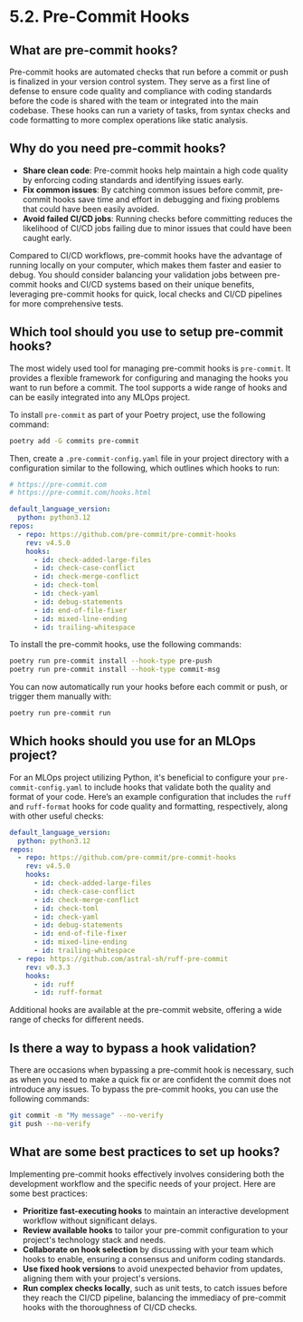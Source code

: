 # 5.2. Pre-Commit Hooks

## What are pre-commit hooks?

Pre-commit hooks are automated checks that run before a commit or push is finalized in your version control system. They serve as a first line of defense to ensure code quality and compliance with coding standards before the code is shared with the team or integrated into the main codebase. These hooks can run a variety of tasks, from syntax checks and code formatting to more complex operations like static analysis.

## Why do you need pre-commit hooks?

- **Share clean code**: Pre-commit hooks help maintain a high code quality by enforcing coding standards and identifying issues early.
- **Fix common issues**: By catching common issues before commit, pre-commit hooks save time and effort in debugging and fixing problems that could have been easily avoided.
- **Avoid failed CI/CD jobs**: Running checks before committing reduces the likelihood of CI/CD jobs failing due to minor issues that could have been caught early.

Compared to CI/CD workflows, pre-commit hooks have the advantage of running locally on your computer, which makes them faster and easier to debug. You should consider balancing your validation jobs between pre-commit hooks and CI/CD systems based on their unique benefits, leveraging pre-commit hooks for quick, local checks and CI/CD pipelines for more comprehensive tests.

## Which tool should you use to setup pre-commit hooks?

The most widely used tool for managing pre-commit hooks is `pre-commit`. It provides a flexible framework for configuring and managing the hooks you want to run before a commit. The tool supports a wide range of hooks and can be easily integrated into any MLOps project.

To install `pre-commit` as part of your Poetry project, use the following command:

```bash
poetry add -G commits pre-commit
```

Then, create a `.pre-commit-config.yaml` file in your project directory with a configuration similar to the following, which outlines which hooks to run:

```yaml
# https://pre-commit.com
# https://pre-commit.com/hooks.html

default_language_version:
  python: python3.12
repos:
  - repo: https://github.com/pre-commit/pre-commit-hooks
    rev: v4.5.0
    hooks:
      - id: check-added-large-files
      - id: check-case-conflict
      - id: check-merge-conflict
      - id: check-toml
      - id: check-yaml
      - id: debug-statements
      - id: end-of-file-fixer
      - id: mixed-line-ending
      - id: trailing-whitespace
```

To install the pre-commit hooks, use the following commands:

```bash
poetry run pre-commit install --hook-type pre-push
poetry run pre-commit install --hook-type commit-msg
```

You can now automatically run your hooks before each commit or push, or trigger them manually with:

```bash
poetry run pre-commit run
```

## Which hooks should you use for an MLOps project?

For an MLOps project utilizing Python, it's beneficial to configure your `pre-commit-config.yaml` to include hooks that validate both the quality and format of your code. Here’s an example configuration that includes the `ruff` and `ruff-format` hooks for code quality and formatting, respectively, along with other useful checks:

```yaml
default_language_version:
  python: python3.12
repos:
  - repo: https://github.com/pre-commit/pre-commit-hooks
    rev: v4.5.0
    hooks:
      - id: check-added-large-files
      - id: check-case-conflict
      - id: check-merge-conflict
      - id: check-toml
      - id: check-yaml
      - id: debug-statements
      - id: end-of-file-fixer
      - id: mixed-line-ending
      - id: trailing-whitespace
  - repo: https://github.com/astral-sh/ruff-pre-commit
    rev: v0.3.3
    hooks:
      - id: ruff
      - id: ruff-format
```

Additional hooks are available at the pre-commit website, offering a wide range of checks for different needs.

## Is there a way to bypass a hook validation?

There are occasions when bypassing a pre-commit hook is necessary, such as when you need to make a quick fix or are confident the commit does not introduce any issues. To bypass the pre-commit hooks, you can use the following commands:

```bash
git commit -m "My message" --no-verify
git push --no-verify
```

## What are some best practices to set up hooks?

Implementing pre-commit hooks effectively involves considering both the development workflow and the specific needs of your project. Here are some best practices:

- **Prioritize fast-executing hooks** to maintain an interactive development workflow without significant delays.
- **Review available hooks** to tailor your pre-commit configuration to your project's technology stack and needs.
- **Collaborate on hook selection** by discussing with your team which hooks to enable, ensuring a consensus and uniform coding standards.
- **Use fixed hook versions** to avoid unexpected behavior from updates, aligning them with your project's versions.
- **Run complex checks locally**, such as unit tests, to catch issues before they reach the CI/CD pipeline, balancing the immediacy of pre-commit hooks with the thoroughness of CI/CD checks.